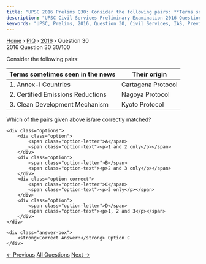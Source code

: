 ```yaml
---
title: "UPSC 2016 Prelims Q30: Consider the following pairs: **Terms sometimes seen in the..."
description: "UPSC Civil Services Preliminary Examination 2016 Question 30 with options and answer"
keywords: "UPSC, Prelims, 2016, Question 30, Civil Services, IAS, Previous Year Questions"
---
```


<nav class="breadcrumb">
    <a href="../../">Home</a>
    <span>›</span>
    <a href="../">PIQ</a>
    <span>›</span>
    <a href="./">2016</a>
    <span>›</span>
    <span>Question 30</span>
</nav>

<div class="question-header">
    <div class="question-meta">
        <span class="year-badge">2016</span>
        <span class="question-number">Question 30</span>
        <span class="progress">30/100</span>
    </div>
    <div class="progress-bar">
        <div class="progress-fill" style="width: 30.0%"></div>
    </div>
</div>

<div class="question-content">
    <div class="question-text">
        <p>Consider the following pairs:</p>
<table>
<thead>
<tr>
<th><strong>Terms sometimes seen in the news</strong></th>
<th><strong>Their origin</strong></th>
</tr>
</thead>
<tbody>
<tr>
<td>1. Annex-I Countries</td>
<td>Cartagena Protocol</td>
</tr>
<tr>
<td>2. Certified Emissions Reductions</td>
<td>Nagoya Protocol</td>
</tr>
<tr>
<td>3. Clean Development Mechanism</td>
<td>Kyoto Protocol</td>
</tr>
</tbody>
</table>
<p>Which of the pairs given above is/are correctly matched?</p>
    </div>
    
    <div class="options">
        <div class="option">
            <span class="option-letter">A</span>
            <span class="option-text"><p>1 and 2 only</p></span>
        </div>
        <div class="option">
            <span class="option-letter">B</span>
            <span class="option-text"><p>2 and 3 only</p></span>
        </div>
        <div class="option correct">
            <span class="option-letter">C</span>
            <span class="option-text"><p>3 only</p></span>
        </div>
        <div class="option">
            <span class="option-letter">D</span>
            <span class="option-text"><p>1, 2 and 3</p></span>
        </div>
    </div>

    <div class="answer-box">
        <strong>Correct Answer:</strong> Option C
    </div>
</div>

<div class="question-nav">
    <a href="../q029-the-term-core-banking-solution-is-sometimes-seen-i/" class="nav-btn prev">← Previous</a>
    <a href="../" class="nav-btn center">All Questions</a>
    <a href="../q031-in-the-context-of-the-developments-in-bioinformati/" class="nav-btn next">Next →</a>
</div>
